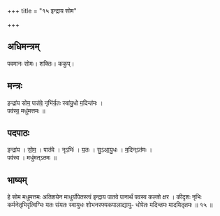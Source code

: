 +++
title = "१५ इन्द्राय सोम"

+++
## अधिमन्त्रम्
पवमानः सोमः। शक्तिः। ककुप्।

## मन्त्रः
इन्द्रा॑य सोम॒ पात॑वे॒ नृभि॑र्य॒तः स्वा॑यु॒धो म॒दिन्त॑मः ।  
पव॑स्व॒ मधु॑मत्तमः ॥

## पदपाठः
इन्द्रा॑य । सो॒म॒ । पात॑वे । नृऽभिः॑ । य॒तः । सु॒ऽआ॒यु॒धः । म॒दिन्ऽत॑मः ।  
पव॑स्व । मधु॑मत्ऽतमः ॥

## भाष्यम्
हे सोम मधुमत्तमः अतिशयेन माधुर्योपेतस्त्वं इन्द्राय पातवे पानार्थं पवस्व कलशे क्षर । कीदृशः नृभिः कर्मनेतृभिरृत्विग्भिः यतः संयतः स्वायुधः शोभनस्फ्यकपालाद्यायु- धोपेतः मदिन्तमः मादयितृतमः ॥ १५ ॥